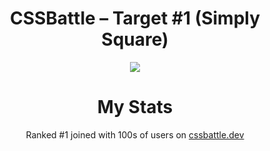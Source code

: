 <h1 align="center">CSSBattle – Target #1 (Simply Square)</h1>

<p align="center">
  <img src="https://github.com/user-attachments/assets/2b3cfff5-d190-4a11-87d1-fb06df4c6d6b">
</p>

<h1 align="center">My Stats</h1>

<p align="center">
  Ranked #1 joined with 100s of users on <a href="https://cssbattle.dev/leaderboard/target/1">cssbattle.dev</a>
</p>
